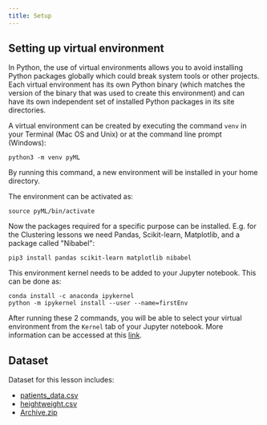 ```yaml
---
title: Setup
---
```


## Setting up virtual environment
In Python, the use of virtual environments allows you to avoid installing Python packages globally which could break system tools or other projects.  Each virtual environment has its own Python binary (which matches the version of the binary that was used to create this environment) and can have its own independent set of installed Python packages in its site directories.

A virtual environment can be created by executing the command `venv` in your Terminal (Mac OS and Unix) or at the command line prompt (Windows):

```
python3 -m venv pyML
```

By running this command, a new environment will be installed in your home directory.

The environment can be activated as:

```
source pyML/bin/activate 
```

Now the packages required for a specific purpose can be installed. E.g. for the Clustering lessons we need Pandas, Scikit-learn, Matplotlib, and a package called "Nibabel":

```
pip3 install pandas scikit-learn matplotlib nibabel
```

This environment kernel needs to be added to your Jupyter notebook. This can be done as:

```
conda install -c anaconda ipykernel
python -m ipykernel install --user --name=firstEnv
```

After running these 2 commands, you will be able to select your virtual environment from the `Kernel` tab of your Jupyter notebook. More information can be accessed at this [link](https://medium.com/@nrk25693/how-to-add-your-conda-environment-to-your-jupyter-notebook-in-just-4-steps-abeab8b8d084).

## Dataset
Dataset for this lesson includes:

- [patients_data.csv](data/patients_data.csv)
- [heightweight.csv](data/heightweight.csv)
- [Archive.zip](data/Archive.zip)

